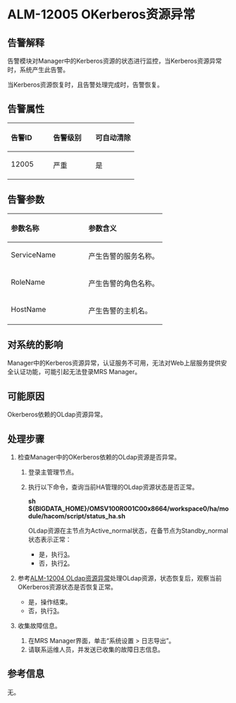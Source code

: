 # ALM-12005 OKerberos资源异常<a name="alm_12005"></a>

## 告警解释<a name="zh-cn_topic_0191813966_section3611620154337"></a>

告警模块对Manager中的Kerberos资源的状态进行监控，当Kerberos资源异常时，系统产生此告警。

当Kerberos资源恢复时，且告警处理完成时，告警恢复。

## 告警属性<a name="zh-cn_topic_0191813966_section5997119154348"></a>

<a name="zh-cn_topic_0191813966_table16546421115637"></a>
<table><thead align="left"><tr id="zh-cn_topic_0191813966_row41815116115637"><th class="cellrowborder" valign="top" width="33.33333333333333%" id="mcps1.1.4.1.1"><p id="zh-cn_topic_0191813966_p48061440115637"><a name="zh-cn_topic_0191813966_p48061440115637"></a><a name="zh-cn_topic_0191813966_p48061440115637"></a><strong id="zh-cn_topic_0191813966_b44071970115637"><a name="zh-cn_topic_0191813966_b44071970115637"></a><a name="zh-cn_topic_0191813966_b44071970115637"></a>告警ID</strong></p>
</th>
<th class="cellrowborder" valign="top" width="33.33333333333333%" id="mcps1.1.4.1.2"><p id="zh-cn_topic_0191813966_p5986098115637"><a name="zh-cn_topic_0191813966_p5986098115637"></a><a name="zh-cn_topic_0191813966_p5986098115637"></a><strong id="zh-cn_topic_0191813966_b53229242115637"><a name="zh-cn_topic_0191813966_b53229242115637"></a><a name="zh-cn_topic_0191813966_b53229242115637"></a>告警级别</strong></p>
</th>
<th class="cellrowborder" valign="top" width="33.33333333333333%" id="mcps1.1.4.1.3"><p id="zh-cn_topic_0191813966_p61212049115637"><a name="zh-cn_topic_0191813966_p61212049115637"></a><a name="zh-cn_topic_0191813966_p61212049115637"></a><strong id="zh-cn_topic_0191813966_b24682889115637"><a name="zh-cn_topic_0191813966_b24682889115637"></a><a name="zh-cn_topic_0191813966_b24682889115637"></a>可自动清除</strong></p>
</th>
</tr>
</thead>
<tbody><tr id="zh-cn_topic_0191813966_row33839554115637"><td class="cellrowborder" valign="top" width="33.33333333333333%" headers="mcps1.1.4.1.1 "><p id="zh-cn_topic_0191813966_p47289336115637"><a name="zh-cn_topic_0191813966_p47289336115637"></a><a name="zh-cn_topic_0191813966_p47289336115637"></a>12005</p>
</td>
<td class="cellrowborder" valign="top" width="33.33333333333333%" headers="mcps1.1.4.1.2 "><p id="zh-cn_topic_0191813966_p1023065115637"><a name="zh-cn_topic_0191813966_p1023065115637"></a><a name="zh-cn_topic_0191813966_p1023065115637"></a>严重</p>
</td>
<td class="cellrowborder" valign="top" width="33.33333333333333%" headers="mcps1.1.4.1.3 "><p id="zh-cn_topic_0191813966_p13421197115637"><a name="zh-cn_topic_0191813966_p13421197115637"></a><a name="zh-cn_topic_0191813966_p13421197115637"></a>是</p>
</td>
</tr>
</tbody>
</table>

## 告警参数<a name="zh-cn_topic_0191813966_section32465194154357"></a>

<a name="zh-cn_topic_0191813966_table1097365115637"></a>
<table><thead align="left"><tr id="zh-cn_topic_0191813966_row44291394115637"><th class="cellrowborder" valign="top" width="50%" id="mcps1.1.3.1.1"><p id="zh-cn_topic_0191813966_p64459248115637"><a name="zh-cn_topic_0191813966_p64459248115637"></a><a name="zh-cn_topic_0191813966_p64459248115637"></a><strong id="zh-cn_topic_0191813966_b14940802115637"><a name="zh-cn_topic_0191813966_b14940802115637"></a><a name="zh-cn_topic_0191813966_b14940802115637"></a>参数名称</strong></p>
</th>
<th class="cellrowborder" valign="top" width="50%" id="mcps1.1.3.1.2"><p id="zh-cn_topic_0191813966_p40507805115637"><a name="zh-cn_topic_0191813966_p40507805115637"></a><a name="zh-cn_topic_0191813966_p40507805115637"></a><strong id="zh-cn_topic_0191813966_b2497342115637"><a name="zh-cn_topic_0191813966_b2497342115637"></a><a name="zh-cn_topic_0191813966_b2497342115637"></a>参数含义</strong></p>
</th>
</tr>
</thead>
<tbody><tr id="zh-cn_topic_0191813966_row33742982115637"><td class="cellrowborder" valign="top" width="50%" headers="mcps1.1.3.1.1 "><p id="zh-cn_topic_0191813966_p42662311115637"><a name="zh-cn_topic_0191813966_p42662311115637"></a><a name="zh-cn_topic_0191813966_p42662311115637"></a>ServiceName</p>
</td>
<td class="cellrowborder" valign="top" width="50%" headers="mcps1.1.3.1.2 "><p id="zh-cn_topic_0191813966_p36711144115637"><a name="zh-cn_topic_0191813966_p36711144115637"></a><a name="zh-cn_topic_0191813966_p36711144115637"></a>产生告警的服务名称。</p>
</td>
</tr>
<tr id="zh-cn_topic_0191813966_row12863466115637"><td class="cellrowborder" valign="top" width="50%" headers="mcps1.1.3.1.1 "><p id="zh-cn_topic_0191813966_p26536069115637"><a name="zh-cn_topic_0191813966_p26536069115637"></a><a name="zh-cn_topic_0191813966_p26536069115637"></a>RoleName</p>
</td>
<td class="cellrowborder" valign="top" width="50%" headers="mcps1.1.3.1.2 "><p id="zh-cn_topic_0191813966_p21373907115637"><a name="zh-cn_topic_0191813966_p21373907115637"></a><a name="zh-cn_topic_0191813966_p21373907115637"></a>产生告警的角色名称。</p>
</td>
</tr>
<tr id="zh-cn_topic_0191813966_row36105975115637"><td class="cellrowborder" valign="top" width="50%" headers="mcps1.1.3.1.1 "><p id="zh-cn_topic_0191813966_p11065798115637"><a name="zh-cn_topic_0191813966_p11065798115637"></a><a name="zh-cn_topic_0191813966_p11065798115637"></a>HostName</p>
</td>
<td class="cellrowborder" valign="top" width="50%" headers="mcps1.1.3.1.2 "><p id="zh-cn_topic_0191813966_p13553340115637"><a name="zh-cn_topic_0191813966_p13553340115637"></a><a name="zh-cn_topic_0191813966_p13553340115637"></a>产生告警的主机名。</p>
</td>
</tr>
</tbody>
</table>

## 对系统的影响<a name="zh-cn_topic_0191813966_section792090615442"></a>

Manager中的Kerberos资源异常，认证服务不可用，无法对Web上层服务提供安全认证功能，可能引起无法登录MRS Manager。

## 可能原因<a name="zh-cn_topic_0191813966_section2555755115446"></a>

Okerberos依赖的OLdap资源异常。

## 处理步骤<a name="zh-cn_topic_0191813966_section53015814154410"></a>

1.  检查Manager中的OKerberos依赖的OLdap资源是否异常。
    1.  登录主管理节点。
    2.  执行以下命令，查询当前HA管理的OLdap资源状态是否正常。

        **sh $\{BIGDATA\_HOME\}/OMSV100R001C00x8664/workspace0/ha/module/hacom/script/status\_ha.sh**

        OLdap资源在主节点为Active\_normal状态，在备节点为Standby\_normal状态表示正常：

        -   是，执行[3](#zh-cn_topic_0191813966_li572522141314)。
        -   否，执行[2](#zh-cn_topic_0191813966_li29509559161240)。

2.  <a name="zh-cn_topic_0191813966_li29509559161240"></a>参考[ALM-12004 OLdap资源异常](ALM-12004-OLdap资源异常.md)处理OLdap资源，状态恢复后，观察当前OKerberos资源状态是否恢复正常。
    -   是，操作结束。
    -   否，执行[3](#zh-cn_topic_0191813966_li572522141314)。

3.  <a name="zh-cn_topic_0191813966_li572522141314"></a>收集故障信息。
    1.  在MRS Manager界面，单击“系统设置 \> 日志导出”。
    2.  请联系运维人员，并发送已收集的故障日志信息。


## 参考信息<a name="zh-cn_topic_0191813966_section6463524415544"></a>

无。

